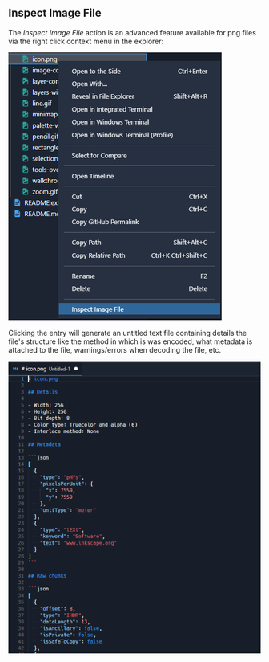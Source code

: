 ## Inspect Image File

The _Inspect Image File_ action is an advanced feature available for png files via the right click context menu in the explorer:

![](./images/12-inspect-image-file-menu.png)

Clicking the entry will generate an untitled text file containing details the file's structure like the method in which is was encoded, what metadata is attached to the file, warnings/errors when decoding the file, etc.

![](./images/12-inspect-image-file.png)

